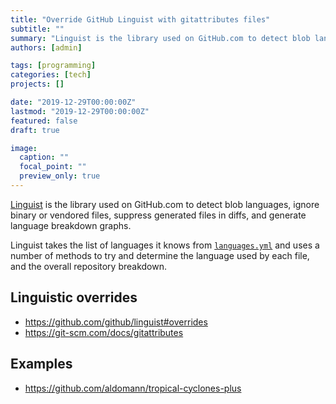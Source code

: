 ```yaml
---
title: "Override GitHub Linguist with gitattributes files"
subtitle: ""
summary: "Linguist is the library used on GitHub.com to detect blob languages, ignore binary or vendored files, suppress generated files in diffs, and generate language breakdown graphs."
authors: [admin]

tags: [programming]
categories: [tech]
projects: []

date: "2019-12-29T00:00:00Z"
lastmod: "2019-12-29T00:00:00Z"
featured: false
draft: true

image:
  caption: ""
  focal_point: ""
  preview_only: true
---
```


[Linguist](https://github.com/github/linguist) is the library used on GitHub.com to detect blob languages, ignore binary or vendored files, suppress generated files in diffs, and generate language breakdown graphs.

Linguist takes the list of languages it knows from [`languages.yml`](https://github.com/github/linguist/blob/master/lib/linguist/languages.yml) and uses a number of methods to try and determine the language used by each file, and the overall repository breakdown.

## Linguistic overrides

- https://github.com/github/linguist#overrides
- https://git-scm.com/docs/gitattributes

## Examples

- https://github.com/aldomann/tropical-cyclones-plus
